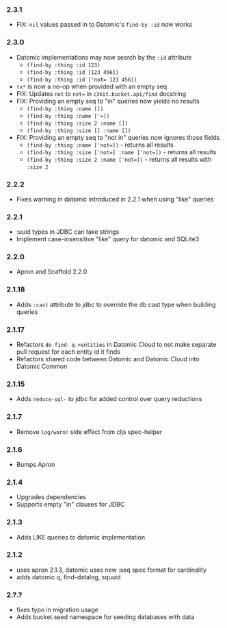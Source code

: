 ### 2.3.1
 * FIX: `nil` values passed in to Datomic's `find-by :id` now works

### 2.3.0
 * Datomic implementations may now search by the `:id` attribute
   * `(find-by :thing :id 123)`
   * `(find-by :thing :id [123 456])`
   * `(find-by :thing :id ['not= 123 456])`
 * `tx*` is now a no-op when provided with an empty seq
 * FIX: Updates `not` to `not=` in `c3kit.bucket.api/find` docstring
 * FIX: Providing an empty seq to "in" queries now yields no results
   * `(find-by :thing :name [])`
   * `(find-by :thing :name ['=])`
   * `(find-by :thing :size 2 :name [])`
   * `(find-by :thing :size [] :name [])`
* FIX: Providing an empty seq to "not in" queries now ignores those fields
    * `(find-by :thing :name ['not=])` - returns all results
    * `(find-by :thing :size ['not=] :name ['not=])` - returns all results
    * `(find-by :thing :size 2 :name ['not=])` - returns all results with `:size 2`

### 2.2.2
 * Fixes warning in datomic introduced in 2.2.1 when using "like" queries

### 2.2.1
 * :uuid types in JDBC can take strings
 * Implement case-insensitive "like" query for datomic and SQLite3

### 2.2.0
 * Apron and Scaffold 2.2.0

### 2.1.18
 * Adds `:cast` attribute to jdbc to override the db cast type when building queries

### 2.1.17
* Refactors `do-find-` `q->entities` in Datomic Cloud to not make separate pull request for each entity id it finds
* Refactors shared code between Datomic and Datomic Cloud into Datomic Common

### 2.1.15
 * Adds `reduce-sql-` to jdbc for added control over query reductions

### 2.1.7
 * Remove `log/warn!` side effect from cljs spec-helper

### 2.1.6
 * Bumps Apron

### 2.1.4
 * Upgrades dependencies
 * Supports empty "in" clauses for JDBC

### 2.1.3 
 * Adds LIKE queries to datomic implementation

### 2.1.2
 * uses apron 2.1.3, datomic uses new :seq spec format for cardinality
 * adds datomic q, find-datalog, squuid

### 2.?.?
 * fixes typo in migration usage 
 * Adds bucket.seed namespace for seeding databases with data
